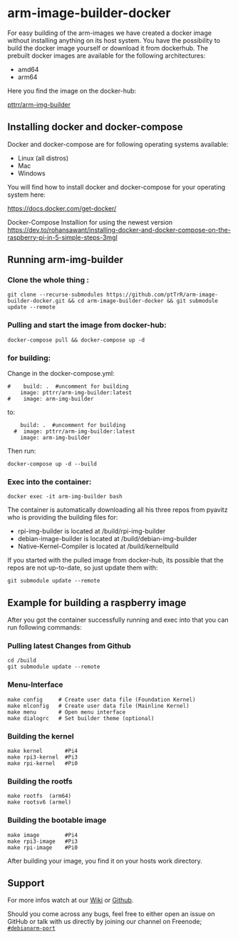 # arm-image-builder-docker

For easy building of the arm-images we have created a docker image without installing anything on its host system.
You have the possibility to build the docker image yourself or download it from dockerhub.
The prebuilt docker images are available for the following architectures:
* amd64
* arm64

Here you find the image on the docker-hub:

[pttrr/arm-img-builder](https://hub.docker.com/repository/docker/pttrr/arm-img-builder)

## Installing docker and docker-compose

Docker and docker-compose are for following operating systems available:

* Linux (all distros)
* Mac
* Windows

You will find how to install docker and docker-compose for your operating system here:

https://docs.docker.com/get-docker/

Docker-Compose Installion for using the newest version
https://dev.to/rohansawant/installing-docker-and-docker-compose-on-the-raspberry-pi-in-5-simple-steps-3mgl

## Running arm-img-builder

### Clone the whole thing :

`git clone --recurse-submodules https://github.com/ptTrR/arm-image-builder-docker.git && cd arm-image-builder-docker && git submodule update --remote`

### Pulling and start the image from docker-hub:

`docker-compose pull && docker-compose up -d`

### for building: 
Change in the docker-compose.yml:
```
#    build: .  #uncomment for building
    image: pttrr/arm-img-builder:latest
#    image: arm-img-builder
```
to:
```
    build: .  #uncomment for building
  #  image: pttrr/arm-img-builder:latest
    image: arm-img-builder
```
Then run:

`docker-compose up -d --build`

### Exec into the container:

`docker exec -it arm-img-builder bash`

The container is automatically downloading all his three repos from pyavitz who is providing the building files for:

* rpi-img-builder is located at /build/rpi-img-builder
* debian-image-builder is located at /build/debian-img-builder
* Native-Kernel-Compiler is located at /build/kernelbuild

If you started with the pulled image from docker-hub, its possible that the repos are not up-to-date, so just update them with:

`git submodule update --remote`

## Example for building a raspberry image

After you got the container successfully running and exec into that you can run following commands:

### Pulling latest Changes from Github
```
cd /build
git submodule update --remote
```

### Menu-Interface
```
make config     # Create user data file (Foundation Kernel)
make mlconfig   # Create user data file (Mainline Kernel)
make menu       # Open menu interface
make dialogrc   # Set builder theme (optional)
```

### Building the kernel
```
make kernel       #Pi4
make rpi3-kernel  #Pi3
make rpi-kernel   #Pi0
```
### Building the rootfs
```
make rootfs  (arm64)
make rootsv6 (armel)
```
### Building the bootable image
```
make image        #Pi4
make rpi3-image   #Pi3
make rpi-image    #Pi0
```
After building your image, you find it on your hosts work directory. 

## Support


For more infos watch at our [Wiki](https://wiki.arm-image-builder.xyz/) or [Github](https://github.com/pyavitz/rpi-img-builder).

Should you come across any bugs, feel free to either open an issue on GitHub or talk with us directly by joining our channel on Freenode; [`#debianarm-port`](irc://irc.freenode.net/#debianarm-port)

